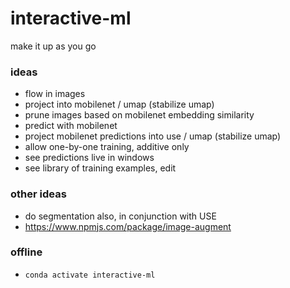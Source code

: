 # interactive-ml
make it up as you go

### ideas
- flow in images
- project into mobilenet / umap (stabilize umap)
- prune images based on mobilenet embedding similarity
- predict with mobilenet
- project mobilenet predictions into use / umap (stabilize umap)
- allow one-by-one training, additive only
- see predictions live in windows
- see library of training examples, edit

### other ideas
- do segmentation also, in conjunction with USE
- https://www.npmjs.com/package/image-augment


### offline
- `conda activate interactive-ml`